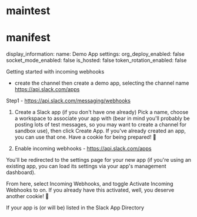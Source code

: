 # maintest

# manifest

display_information:
  name: Demo App
settings:
  org_deploy_enabled: false
  socket_mode_enabled: false
  is_hosted: false
  token_rotation_enabled: false


Getting started with incoming webhooks 
- create the channel
then create a demo app, selecting the channel name
https://api.slack.com/apps


Step1 - https://api.slack.com/messaging/webhooks
1. Create a Slack app (if you don't have one already) 
Pick a name, choose a workspace to associate your app with (bear in mind you'll probably be posting lots of test messages, so you may want to create a channel for sandbox use), 
then click Create App. If you've already created an app, you can use that one. Have a cookie for being prepared! 🍪

2. Enable incoming webhooks - https://api.slack.com/apps

You'll be redirected to the settings page for your new app (if you're using an existing app, you can load its settings via your app's management dashboard).

From here, select Incoming Webhooks, and toggle Activate Incoming Webhooks to on. If you already have this activated, well, you deserve another cookie! 🍪

If your app is (or will be) listed in the Slack App Directory

